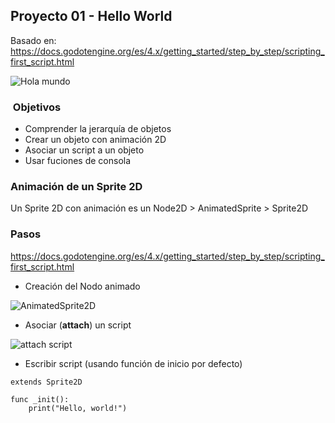 ## Proyecto 01 - Hello World  


Basado en: https://docs.godotengine.org/es/4.x/getting_started/step_by_step/scripting_first_script.html

![Hola mundo](https://docs.godotengine.org/es/4.x/_images/scripting_first_script_rotating_godot.gif)

###  Objetivos 

* Comprender la jerarquía de objetos
* Crear un objeto con animación 2D
* Asociar un script a un objeto
* Usar fuciones de consola


### Animación de un Sprite 2D 

Un Sprite 2D con animación es un Node2D > AnimatedSprite > Sprite2D
### Pasos 

https://docs.godotengine.org/es/4.x/getting_started/step_by_step/scripting_first_script.html 


* Creación del Nodo animado

![AnimatedSprite2D](https://docs.godotengine.org/es/4.x/_images/scripting_first_script_add_sprite_node.webp)



* Asociar (**attach**) un script

![attach script](https://docs.godotengine.org/es/4.x/_images/scripting_first_script_attach_script.webp) 


* Escribir script (usando función de inicio por defecto)



```
extends Sprite2D

func _init():
	print("Hello, world!")
```





